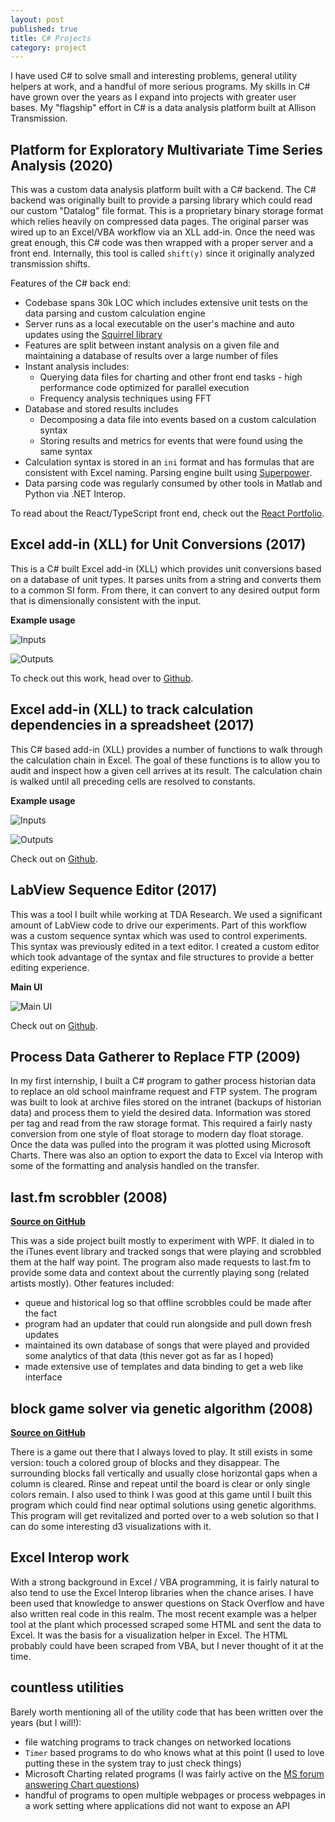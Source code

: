 ```yaml
---
layout: post
published: true
title: C# Projects
category: project
---
```


I have used C# to solve small and interesting problems, general utility helpers at work, and a handful of more serious programs. My skills in C# have grown over the years as I expand into projects with greater user bases. My "flagship" effort in C# is a data analysis platform built at Allison Transmission.

## Platform for Exploratory Multivariate Time Series Analysis (2020)

This was a custom data analysis platform built with a C# backend. The C# backend was originally built to provide a parsing library which could read our custom "Datalog" file format. This is a proprietary binary storage format which relies heavily on compressed data pages. The original parser was wired up to an Excel/VBA workflow via an XLL add-in. Once the need was great enough, this C# code was then wrapped with a proper server and a front end. Internally, this tool is called `shift(y)` since it originally analyzed transmission shifts.

Features of the C# back end:

- Codebase spans 30k LOC which includes extensive unit tests on the data parsing and custom calculation engine
- Server runs as a local executable on the user's machine and auto updates using the [Squirrel library](https://github.com/Squirrel/Squirrel.Windows)
- Features are split between instant analysis on a given file and maintaining a database of results over a large number of files
- Instant analysis includes:
  - Querying data files for charting and other front end tasks - high performance code optimized for parallel execution
  - Frequency analysis techniques using FFT
- Database and stored results includes
  - Decomposing a data file into events based on a custom calculation syntax
  - Storing results and metrics for events that were found using the same syntax
- Calculation syntax is stored in an `ini` format and has formulas that are consistent with Excel naming. Parsing engine built using [Superpower](https://github.com/datalust/superpower).
- Data parsing code was regularly consumed by other tools in Matlab and Python via .NET Interop.

To read about the React/TypeScript front end, check out the [React Portfolio](/project/react-portfolio).

## Excel add-in (XLL) for Unit Conversions (2017)

This is a C# built Excel add-in (XLL) which provides unit conversions based on a database of unit types. It parses units from a string and converts them to a common SI form. From there, it can convert to any desired output form that is dimensionally consistent with the input.

**Example usage**

![Inputs](https://raw.githubusercontent.com/byronwall/excel-unit-converter/master/ExcelUnitConverter/docs/images/usage.png)

![Outputs](https://raw.githubusercontent.com/byronwall/excel-unit-converter/master/ExcelUnitConverter/docs/images/usage2.png)

To check out this work, head over to [Github](https://github.com/byronwall/excel-unit-converter).

## Excel add-in (XLL) to track calculation dependencies in a spreadsheet (2017)

This C# based add-in (XLL) provides a number of functions to walk through the calculation chain in Excel. The goal of these functions is to allow you to audit and inspect how a given cell arrives at its result. The calculation chain is walked until all preceding cells are resolved to constants.

**Example usage**

![Inputs](https://raw.githubusercontent.com/byronwall/excel-formula-tracking/master/docs/input.png)

![Outputs](https://raw.githubusercontent.com/byronwall/excel-formula-tracking/master/docs/output.png)

Check out on [Github](https://github.com/byronwall/excel-formula-tracking).

## LabView Sequence Editor (2017)

This was a tool I built while working at TDA Research. We used a significant amount of LabView code to drive our experiments. Part of this workflow was a custom sequence syntax which was used to control experiments. This syntax was previously edited in a text editor. I created a custom editor which took advantage of the syntax and file structures to provide a better editing experience.

**Main UI**

![Main UI](https://raw.githubusercontent.com/byronwall/labview-sequence-editor/master/docs/main_editor.png)

Check out on [Github](https://github.com/byronwall/labview-sequence-editor).

## Process Data Gatherer to Replace FTP (2009)

In my first internship, I built a C# program to gather process historian data to replace an old school mainframe request and FTP system. The program was built to look at archive files stored on the intranet (backups of historian data) and process them to yield the desired data. Information was stored per tag and read from the raw storage format. This required a fairly nasty conversion from one style of float storage to modern day float storage. Once the data was pulled into the program it was plotted using Microsoft Charts. There was also an option to export the data to Excel via Interop with some of the formatting and analysis handled on the transfer.

## last.fm scrobbler (2008)

[**Source on GitHub**](https://github.com/byronwall/last-fm-scrobbler)

This was a side project built mostly to experiment with WPF. It dialed in to the iTunes event library and tracked songs that were playing and scrobbled them at the half way point. The program also made requests to last.fm to provide some data and context about the currently playing song (related artists mostly). Other features included:

- queue and historical log so that offline scrobbles could be made after the fact
- program had an updater that could run alongside and pull down fresh updates
- maintained its own database of songs that were played and provided some analytics of that data (this never got as far as I hoped)
- made extensive use of templates and data binding to get a web like interface

## block game solver via genetic algorithm (2008)

[**Source on GitHub**](https://github.com/byronwall/BlockGameSolver)

There is a game out there that I always loved to play. It still exists in some version: touch a colored group of blocks and they disappear. The surrounding blocks fall vertically and usually close horizontal gaps when a column is cleared. Rinse and repeat until the board is clear or only single colors remain. I also used to think I was good at this game until I built this program which could find near optimal solutions using genetic algorithms. This program will get revitalized and ported over to a web solution so that I can do some interesting d3 visualizations with it.

## Excel Interop work

With a strong background in Excel / VBA programming, it is fairly natural to also tend to use the Excel Interop libraries when the chance arises. I have been used that knowledge to answer questions on Stack Overflow and have also written real code in this realm. The most recent example was a helper tool at the plant which processed scraped some HTML and sent the data to Excel. It was the basis for a visualization helper in Excel. The HTML probably could have been scraped from VBA, but I never thought of it at the time.

## countless utilities

Barely worth mentioning all of the utility code that has been written over the years (but I will!):

- file watching programs to track changes on networked locations
- `Timer` based programs to do who knows what at this point (I used to love putting these in the system tray to just check things)
- Microsoft Charting related programs (I was fairly active on the [MS forum answering Chart questions](https://social.msdn.microsoft.com/profile/byron%20wall/?ws=usercard-mini))
- handful of programs to open multiple webpages or process webpages in a work setting where applications did not want to expose an API
